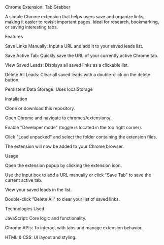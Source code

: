 Chrome Extension: Tab Grabber

A simple Chrome extension that helps users save and organize links, making it easier to revisit important pages. Ideal for research, bookmarking, or saving interesting tabs.

Features

Save Links Manually: Input a URL and add it to your saved leads list.

Save Active Tab: Quickly save the URL of your currently active Chrome tab.

View Saved Leads: Displays all saved links as a clickable list.

Delete All Leads: Clear all saved leads with a double-click on the delete button.

Persistent Data Storage: Uses localStorage 

Installation

Clone or download this repository.

Open Chrome and navigate to chrome://extensions/.

Enable "Developer mode" (toggle is located in the top right corner).

Click "Load unpacked" and select the folder containing the extension files.

The extension will now be added to your Chrome browser.

Usage

Open the extension popup by clicking the extension icon.

Use the input box to add a URL manually or click "Save Tab" to save the current active tab.

View your saved leads in the list.

Double-click "Delete All" to clear your list of saved links.

Technologies Used

JavaScript: Core logic and functionality.

Chrome APIs: To interact with tabs and manage extension behavior.

HTML & CSS: UI layout and styling.
 
